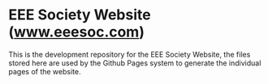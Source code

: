 # EEE Society Website (www.eeesoc.com)

This is the development repository for the EEE Society Website, the files stored here are used by the Github Pages system to generate the individual pages of the website.

